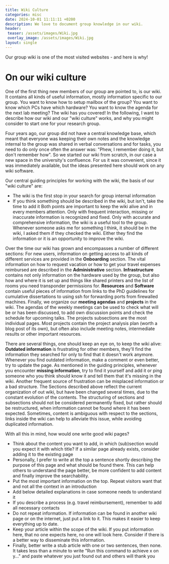 ```yaml
---
title: Wiki Culture
categories: misc
date: 2024-10-01 11:11:11 +0200
description: We love to document group knowledge in our wiki.
header:
 teaser: /assets/images/Wiki.jpg
 overlay_image: /assets/images/Wiki.jpg
layout: single
---
```


Our group wiki is one of the most visited websites - and here is why!

# On our wiki culture
One of the first thing new members of our group are pointed to, is our wiki. It contains all kinds of useful information, mostly information specific to our group. You want to know how to setup mailbox of the group? You want to know which PCs have which hardware? You want to know the agenda for the next lab meeting? The wiki has you covered!
In the following, I want to describe how our wiki and our "wiki culture" works, and why you might consider to start one for your research group.

Four years ago, our group did not have a central knowledge base, which meant that everyone was keeping their own notes and the knowledge internal to the group was shared in verbal conversations and for tasks, you need to do only once often the answer was: "Phew, I remember doing it, but don't remember how".
So we started our wiki from scratch, in our case a new space in the university's confluence. For us it was convenient, since it was immediately available, but the ideas presented here should work on any wiki software.

Our central guiding principles for working with the wiki, the basis of our "wiki culture" are:
 - The wiki is the first stop in your search for group internal information
 - If you think something should be described in the wiki, but isn't, take the time to add it
Both points are important to keep the wiki alive and in every members attention. Only with frequent interaction, missing or inaccurate information is recognized and fixed. Only with accurate and comprehensive information, the wiki is a useful tool to the group. Whenever someone asks me for something I think, it should be in the wiki, I asked them if they checked the wiki. Either they find the information or it is an opportunity to improve the wiki.

Over the time our wiki has grown and encompasses a number of different sections:
For new users, information on getting access to all kinds of different services are provided in the **Onboarding** section.
The vital information on how to request vacation or how to get your travel expenses reimbursed are described in the **Administrative** section.
**Infrastructure** contains not only information on the hardware used by the group, but also how and where it is set up and things like shared printers and the list of rooms you need transponder permissions for.
**Resources** and **Software** contain useful pieces of information from links to the PhD guidelines for cumulative dissertations to using ssh for forwarding ports from firewalled machines.
Finally, we organize our **meeting agendas** and **projects** in the wiki. The agendas of the weekly meetings can be used to check what will be or has been discussed, to add  own discussion points and check the schedule for upcoming talks.
The projects subsections are the most individual pages. Most projects contain the project analysis plan (worth a blog post of its own), but often also include meeting notes, intermediate results or other important resources.

There are several things, one should keep an eye on, to keep the wiki alive:
**Outdated information** is frustrating for other members, they'll find the information they searched for only to find that it doesn't work anymore. Whenever you find outdated information, make a comment or even better, try to update the page.
As mentioned in the guiding principles, whenever you encounter **missing information**, try to find it yourself and add it or ping someone who you think should know it and tell them that it's missing in the wiki.
Another frequent source of frustration can be misplaced information or a bad structure. The Sections described above reflect the current organization of out wiki, but have been changed several times, due to the constant evolution of the contents. The structuring of sections and subsections should not be considered permanently fixed, but rather should
 be restructured, when information cannot be found where it has been expected. Sometimes, content is ambiguous with respect to the sections, links inside the wiki can help to alleviate this issue, while avoiding duplicated information.

With all this in mind, how would one write good wiki pages?
- Think about the content you want to add, in which (sub)section would you expect it with which title? If a similar page already exists, consider adding it to the existing page
- Personally, I prefer to write at the top a sentence shortly describing the purpose of this page and what should be found there. This can help others to understand the page better, be more confident to add content and finally improve the searchability.
- Put the most important information on the top. Repeat visitors want that and not all the context in an introduction
- Add below detailed explanations in case someone needs to understand it
- If you describe a process (e.g. travel reimbursement), remember to add all necessary contacts
- Do not repeat information. If information can be found in another wiki page or on the internet, just put a link to it. This makes it easier to keep everything up to date.
- Keep your article within the scope of the wiki. If you put information here, that no one expects here, no one will look here. Consider if there is a better way to disseminate this information.
- Finally, better write a stub article with one or two sentences, then none. It takes less than a minute to write "Run this command to achieve x on y..." and paste whatever you just found out and others will thank you

